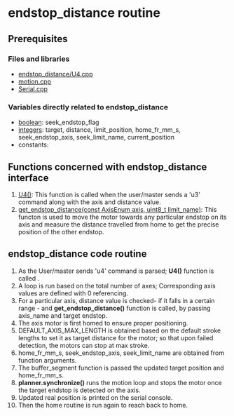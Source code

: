 # endstop_distance routine

## Prerequisites

### Files and libraries
- [endstop_distance/U4.cpp](../Marlin/src/gcode/endstop_distance/U4.cpp)
- [motion.cpp](../Marlin/src/core/serial.cpp)
- [Serial.cpp](../Marlin/src/core/serial.cpp)

### Variables directly related to endstop_distance
- [boolean](../Marlin/src/module/motion.cpp#L72): seek_endstop_flag
- [integers](../Marlin/src/module/motion.cpp#L1656): target, distance, limit_position, home_fr_mm_s, seek_endstop_axis, seek_limit_name, current_position
- constants: 

## Functions concerned with endstop_distance interface
1. [U4()](../Marlin/src/module/motion.cpp#L1654): This function is called when the user/master sends a 'u3' command along with the axis and distance value.
2. [get_endstop_distance(const AxisEnum axis, uint8_t limit_name)](../Marlin/src/module/motion.cpp#L1680): This functon is used to move the motor towards any particular endstop on its axis and measure the distance travelled from home to get the precise position of the other endstop.

## endstop_distance code routine
1. As the User/master sends 'u4' command is parsed; **U4()** function is called .
2. A loop is run based on the total number of axes; Corresponding axis values are defined with 0 referencing. 
3. For a particular axis, distance value is checked- if it falls in a certain range - and **get_endstop_distance()** function is called, by passing axis_name and target endstop.
3. The axis motor is first homed to ensure proper positioning.
4. DEFAULT_AXIS_MAX_LENGTH is obtained based on the default stroke lengths to set it as target distance for the motor; so that upon failed detection, the motors can stop at max stroke.
5. home_fr_mm_s, seek_endstop_axis, seek_limit_name are obtained from function arguments.
5. The buffer_segment function is passed the updated target position and home_fr_mm_s.
6. **planner.synchronize()** runs the motion loop and stops the motor once the target endstop is detected on the axis.
7. Updated real position is printed on the serial console.
8. Then the home routine is run again to reach back to home.